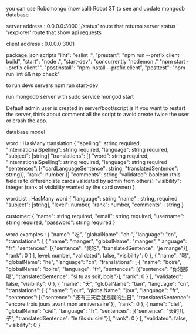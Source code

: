 you can use Robomongo (now call) Robot 3T to see and update mongodb database 

server address : 0.0.0.0:3000
      '/status' route that returns server status
      '/explorer' route that show api requests

client address : 0.0.0.0:3001


package.json scripts
      	    "lint": "eslint .",
	    "prestart": "npm run --prefix client build",
	    "start": "node .",
	    "start-dev": "concurrently \"nodemon .\" \"npm start --prefix client\"",
	    "postinstall": "npm install --prefix client",
	    "posttest": "npm run lint && nsp check"

to run devs servers
   npm run start-dev

run mongodb server with
    sudo service mongod start

Default admin user is created in server/boot/script.js
If you want to restart the server, think about comment all the script to avoid create twice the user or crash the app.

database model 

  word : HasMany translation
  {
    "spelling": string required,
    "internationalSpelling": string required,
    "language": string required,
    "subject": [string]
    "translations": [{
                      "word": string required,
                      "internationalSpelling": string required,
                      "language": string required
                      "sentences": [{"cardLanguageSentence": string, "translatedSentence": string}],
                      "rank": number
                    }]
    "comments": string
    "validated": boolean (this field is to differenciate cards validated by admin from others)
    "visibility": integer (rank of visibility wanted by the card owner)
  }

  wordList : HasMany word
  {	
    "language": string
    "name" : string, required
    "subject": [string],
    "level": number,
    "rank": number,
    "comments" : string
  }

  customer:
  {
    "name": string required,
    "email": string required,
    "username": string required,
    "password": string required
  }


word examples : 
{
  "name": "吃",
  "globalName": "chi",
  "language": "cn",
  "translations": [
    {
      "name": "manger",
      "globalName": "manger",
      "language": "fr",
      "sentences": [{"sentence": "我吃", "translatedSentence": "je mange"}],
      "rank": 0
    }
  ],
  level: number,
  "validated": false,
  "visibility": 0
},
{
  "name": "喝",
  "globalName": "he",
  "language": "cn",
  "translations": [
    {
      "name": "boire",
      "globalName": "boire",
      "language": "fr",
      "sentences": [{"sentence": "你渴那喝", "translatedSentence": "si tu as soif, bois"}],
      "rank": 0
    }
  ],
  "validated": false,
  "visibility": 0
},
{
  "name": "天",
  "globalName": "tian",
  "language": "cn",
  "translations": [
    {
      "name": "jour",
      "globalName": "jour",
      "language": "fr",
      "sentences": [{"sentence": "还有三天后就是我的生日", "translatedSentence": "encore trois jours avant mon anniversaire"}],
      "rank": 0
    },
    {
      name": "ciel",
      "globalName": "ciel",
      "language": "fr",
      "sentences": [{"sentence": "天的儿子", "translatedSentence": "le fils du ciel"}],
      "rank": 0
    }
  ],
  "validated": false,
  "visibility": 0
}